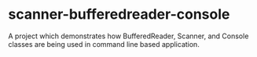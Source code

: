 # scanner-bufferedreader-console
A project which demonstrates how BufferedReader, Scanner, and Console classes are being used in command line based application.
